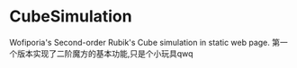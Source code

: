 # CubeSimulation
Wofiporia's Second-order Rubik's Cube simulation in static web page.
第一个版本实现了二阶魔方的基本功能,只是个小玩具qwq

